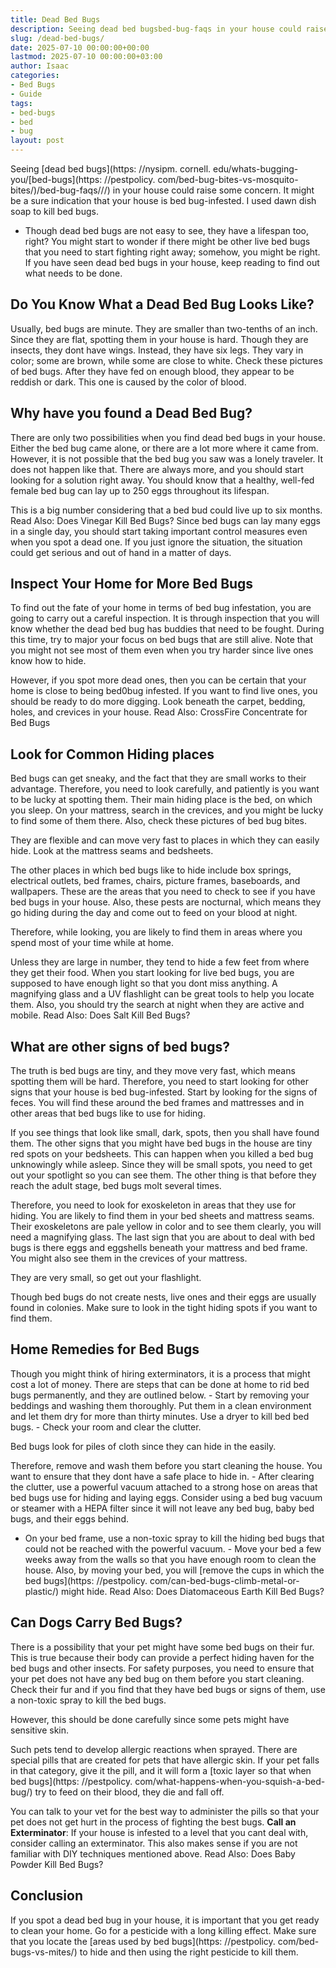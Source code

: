 ```yaml
---
title: Dead Bed Bugs
description: Seeing dead bed bugsbed-bug-faqs in your house could raise some concern. It might be a sure indication that your house is bed bug-infested. I used dawn dish...
slug: /dead-bed-bugs/
date: 2025-07-10 00:00:00+00:00
lastmod: 2025-07-10 00:00:00+03:00
author: Isaac
categories:
- Bed Bugs
- Guide
tags:
- bed-bugs
- bed
- bug
layout: post
---
```


Seeing [dead bed bugs](https: //nysipm. cornell. edu/whats-bugging-you/[bed-bugs](https: //pestpolicy. com/bed-bug-bites-vs-mosquito-bites/)/bed-bug-faqs///) in your house could raise some concern. It might be a sure indication that your house is bed bug-infested. I used dawn dish soap to kill bed bugs.

- Though dead bed bugs are not easy to see, they have a lifespan too, right? You might start to wonder if there might be other live bed bugs that you need to start fighting right away; somehow, you might be right. If you have seen dead bed bugs in your house, keep reading to find out what needs to be done.

##  Do You Know What a Dead Bed Bug Looks Like?

Usually, bed bugs are minute. They are smaller than two-tenths of an inch. Since they are flat, spotting them in your house is hard. Though they are insects, they dont have wings. Instead, they have six legs. They vary in color; some are brown, while some are close to white. Check these pictures of bed bugs. After they have fed on enough blood, they appear to be reddish or dark. This one is caused by the color of blood.

##  Why have you found a Dead Bed Bug?

There are only two possibilities when you find dead bed bugs in your house. Either the bed bug came alone, or there are a lot more where it came from. However, it is not possible that the bed bug you saw was a lonely traveler. It does not happen like that. There are always more, and you should start looking for a solution right away. You should know that a healthy, well-fed female bed bug can lay up to 250 eggs throughout its lifespan.

This is a big number considering that a bed bud could live up to six months. Read Also: Does Vinegar Kill Bed Bugs? Since bed bugs can lay many eggs in a single day, you should start taking important control measures even when you spot a dead one. If you just ignore the situation, the situation could get serious and out of hand in a matter of days.

##  Inspect Your Home for More Bed Bugs

To find out the fate of your home in terms of bed bug infestation, you are going to carry out a careful inspection. It is through inspection that you will know whether the dead bed bug has buddies that need to be fought. During this time, try to major your focus on bed bugs that are still alive. Note that you might not see most of them even when you try harder since live ones know how to hide.

However, if you spot more dead ones, then you can be certain that your home is close to being bed0bug infested. If you want to find live ones, you should be ready to do more digging. Look beneath the carpet, bedding, holes, and crevices in your house. Read Also: CrossFire Concentrate for Bed Bugs

##  Look for Common Hiding places

Bed bugs can get sneaky, and the fact that they are small works to their advantage. Therefore, you need to look carefully, and patiently is you want to be lucky at spotting them. Their main hiding place is the bed, on which you sleep. On your mattress, search in the crevices, and you might be lucky to find some of them there. Also, check these pictures of bed bug bites.

They are flexible and can move very fast to places in which they can easily hide. Look at the mattress seams and bedsheets.

The other places in which bed bugs like to hide include box springs, electrical outlets, bed frames, chairs, picture frames, baseboards, and wallpapers. These are the areas that you need to check to see if you have bed bugs in your house. Also, these pests are nocturnal, which means they go hiding during the day and come out to feed on your blood at night.

Therefore, while looking, you are likely to find them in areas where you spend most of your time while at home.

Unless they are large in number, they tend to hide a few feet from where they get their food. When you start looking for live bed bugs, you are supposed to have enough light so that you dont miss anything. A magnifying glass and a UV flashlight can be great tools to help you locate them. Also, you should try the search at night when they are active and mobile. Read Also: Does Salt Kill Bed Bugs?

##  What are other signs of bed bugs?

The truth is bed bugs are tiny, and they move very fast, which means spotting them will be hard. Therefore, you need to start looking for other signs that your house is bed bug-infested. Start by looking for the signs of feces. You will find these around the bed frames and mattresses and in other areas that bed bugs like to use for hiding.

If you see things that look like small, dark, spots, then you shall have found them. The other signs that you might have bed bugs in the house are tiny red spots on your bedsheets. This can happen when you killed a bed bug unknowingly while asleep. Since they will be small spots, you need to get out your spotlight so you can see them. The other thing is that before they reach the adult stage, bed bugs molt several times.

Therefore, you need to look for exoskeleton in areas that they use for hiding. You are likely to find them in your bed sheets and mattress seams. Their exoskeletons are pale yellow in color and to see them clearly, you will need a magnifying glass. The last sign that you are about to deal with bed bugs is there eggs and eggshells beneath your mattress and bed frame. You might also see them in the crevices of your mattress.

They are very small, so get out your flashlight.

Though bed bugs do not create nests, live ones and their eggs are usually found in colonies. Make sure to look in the tight hiding spots if you want to find them.

##  Home Remedies for Bed Bugs

Though you might think of hiring exterminators, it is a process that might cost a lot of money. There are steps that can be done at home to rid bed bugs permanently, and they are outlined below. - Start by removing your beddings and washing them thoroughly. Put them in a clean environment and let them dry for more than thirty minutes. Use a dryer to kill bed bed bugs. - Check your room and clear the clutter.

Bed bugs look for piles of cloth since they can hide in the easily.

Therefore, remove and wash them before you start cleaning the house. You want to ensure that they dont have a safe place to hide in. - After clearing the clutter, use a powerful vacuum attached to a strong hose on areas that bed bugs use for hiding and laying eggs. Consider using a bed bug vacuum or steamer with a HEPA filter since it will not leave any bed bug, baby bed bugs, and their eggs behind.

- On your bed frame, use a non-toxic spray to kill the hiding bed bugs that could not be reached with the powerful vacuum. - Move your bed a few weeks away from the walls so that you have enough room to clean the house. Also, by moving your bed, you will [remove the cups in which the bed bugs](https: //pestpolicy. com/can-bed-bugs-climb-metal-or-plastic/) might hide. Read Also: Does Diatomaceous Earth Kill Bed Bugs?

##  Can Dogs Carry Bed Bugs?

There is a possibility that your pet might have some bed bugs on their fur. This is true because their body can provide a perfect hiding haven for the bed bugs and other insects. For safety purposes, you need to ensure that your pet does not have any bed bug on them before you start cleaning. Check their fur and if you find that they have bed bugs or signs of them, use a non-toxic spray to kill the bed bugs.

However, this should be done carefully since some pets might have sensitive skin.

Such pets tend to develop allergic reactions when sprayed. There are special pills that are created for pets that have allergic skin. If your pet falls in that category, give it the pill, and it will form a [toxic layer so that when bed bugs](https: //pestpolicy. com/what-happens-when-you-squish-a-bed-bug/) try to feed on their blood, they die and fall off.

You can talk to your vet for the best way to administer the pills so that your pet does not get hurt in the process of fighting the best bugs. **Call an Exterminator**: If your house is infested to a level that you cant deal with, consider calling an exterminator. This also makes sense if you are not familiar with DIY techniques mentioned above. Read Also: Does Baby Powder Kill Bed Bugs?

##  Conclusion

If you spot a dead bed bug in your house, it is important that you get ready to clean your home. Go for a pesticide with a long killing effect. Make sure that you locate the [areas used by bed bugs](https: //pestpolicy. com/bed-bugs-vs-mites/) to hide and then using the right pesticide to kill them.
